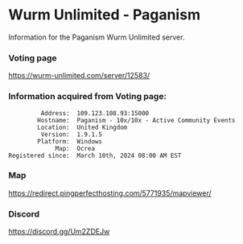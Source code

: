 # Wurm Unlimited - Paganism
Information for the Paganism Wurm Unlimited server.

### Voting page
https://wurm-unlimited.com/server/12583/

### Information acquired from Voting page:
```
         Address:  109.123.108.93:15000
        Hostname:  Paganism - 10x/10x - Active Community Events
        Location:  United Kingdom
         Version:  1.9.1.5
        Platform:  Windows
             Map:  Ocrea
Registered since:  March 10th, 2024 08:00 AM EST
```

### Map
https://redirect.pingperfecthosting.com/5771935/mapviewer/


### Discord
https://discord.gg/Um2ZDEJw

